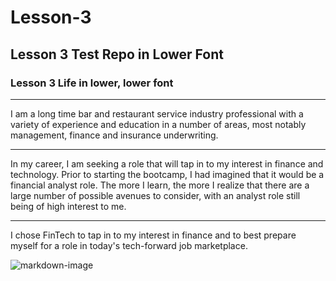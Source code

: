 # Lesson-3
## Lesson 3 Test Repo in Lower Font
### Lesson 3 Life in lower, lower font

---

I am a long time bar and restaurant service industry professional with a variety of experience and education in a number of areas, most notably management, finance and insurance underwriting.

---

In my career, I am seeking a role that will tap in to my interest in finance and technology. Prior to starting the bootcamp, I had imagined that it would be a financial analyst role. The more I learn, the more I realize that there are a large number of possible avenues to consider, with an analyst role still being of high interest to me.

---

I chose FinTech to tap in to my interest in finance and to best prepare myself for a role in today's tech-forward job marketplace. 

![markdown-image](run-the-jewels-4-1591200217-640x640)